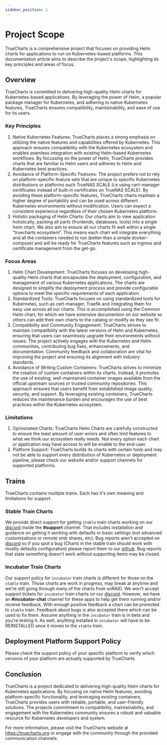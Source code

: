 ```yaml
---
sidebar_position: 2
---
```


# Project Scope

TrueCharts is a comprehensive project that focuses on providing Helm charts for applications to run on Kubernetes-based platforms. This documentation article aims to describe the project's scope, highlighting its key principles and areas of focus.

## Overview

TrueCharts is committed to delivering high-quality Helm charts for Kubernetes-based applications. By leveraging the power of Helm, a popular package manager for Kubernetes, and adhering to native Kubernetes features, TrueCharts ensures compatibility, maintainability, and ease of use for its users.

### Key Principles

1. Native Kubernetes Features: TrueCharts places a strong emphasis on utilizing the native features and capabilities offered by Kubernetes. This approach ensures compatibility with the Kubernetes ecosystem and enables seamless integration with existing Helm-based Kubernetes workflows. By focussing on the power of Helm, TrueCharts provides charts that are familiar to Helm users and adheres to Helm and Kubernetes best practices.
2. Avoidance of Platform-Specific Features: The project prefers not to rely on platform-specific feature sets that are unique to specific Kubernetes distributions or platforms such TrueNAS SCALE (i.e using cert-manager certificates instead of built-in certificates on TrueNAS SCALE). By avoiding these platform-specific features, TrueCharts charts maintain a higher degree of portability and can be used across different Kubernetes environments without modification. Users can expect a consistent experience regardless of their chosen Kubernetes platform.
3. Holistic packaging of Helm Charts: Our charts aim to view application holistically, packing all parts (frontends, databases, tools) into a single helm chart. We also aim to ensure all our charts fit well within a single “truecharts ecosystem”. This means each chart will integrate everything and all the containers needed to run (better than a simple docker-compose) and will be ready for TrueCharts features such as ingress and certificate management from the get-go.

### Focus Areas

1. Helm Chart Development: TrueCharts focuses on developing high-quality Helm charts that encapsulate the deployment, configuration, and management of various Kubernetes applications. The charts are designed to simplify the deployment process and provide configurable options to meet the specific requirements of each application.
2. Standardized Tools: TrueCharts focuses on using standardized tools for Kubernetes, such as cert-manager, Traefik and integrating them for easy use across all our charts. This is accomplished using the Common Helm chart, for which we have extensive documention on our website so others can add their own charts to the catalog or modify as they see fit.
3. Compatibility and Community Engagement: TrueCharts strives to maintain compatibility with the latest versions of Helm and Kubernetes, ensuring that users can seamlessly upgrade their environments without issues. The project actively engages with the Kubernetes and Helm communities, contributing bug fixes, enhancements, and documentation. Community feedback and collaboration are vital for improving the project and ensuring its alignment with industry standards.
4. Avoidance of Writing Custom Containers: TrueCharts strives to minimize the creation of custom containers within its charts. Instead, it promotes the use of existing, well-maintained container images available from the official upstream sources or trusted community repositories. This approach ensures that users benefit from established image quality, security, and support. By leveraging existing containers, TrueCharts reduces the maintenance burden and encourages the use of best practices within the Kubernetes ecosystem.

### Limitations

1. Opinionated Charts: TrueCharts Helm Charts are carefully constructed to ensure the least amount of user-errors and often limit features to what we think our ecosystem really needs. Not every option each chart or application may have access to will be enable to the end-user.
2. Platform Support: TrueCharts builds its charts with certain tools and may not be able to support every distribution of Kubernetes or deployment pipeline, please check our website and/or support channels for supported platforms.

## Trains

TrueCharts contains multiple trains.
Each has it's own meaning and limitations for support.

### Stable Train Charts

We provide direct support for getting `stable` train charts working on our [discord](https://discord.gg/tVsPTHWTtr) inside the **#support** channel.
That includes installation and guidance on getting it working with defaults or basic settings (not advanced customizations or remote smb shares, etc).
Bug reports aren't accepted on [discord](https://discord.gg/tVsPTHWTtr) so if you spot a bug (Charts in the stable train should work with mostly defaults configuration)
please report them to our [github](https://github.com/truecharts/charts/issues/new/choose). Bug reports that state something doesn't work without supporting items may be closed.

<script async src="https://pagead2.googlesyndication.com/pagead/js/adsbygoogle.js?client=ca-pub-9270569596814796"
     crossorigin="anonymous"></script>
<ins class="adsbygoogle"
     style="display:block; text-align:center;"
     data-ad-layout="in-article"
     data-ad-format="fluid"
     data-ad-client="ca-pub-9270569596814796"
     data-ad-slot="1707785957"></ins>
<script>
     (adsbygoogle = window.adsbygoogle || []).push({});
</script>

### Incubator Train Charts

Our support policy for `incubator` train charts is different for those on the `stable` train. Those charts are work in progress,
may break at anytime and we're still going through many of the charts from unRAID. We won't accept support tickets for `incubator` train
charts on our [discord](https://discord.gg/tVsPTHWTtr). However, we have an **#incubator-chat** channel for these apps to help get them running and/or receive feedback.
With enough positive feedback a chart can be promoted to `stable` train. Feedback about bugs is also accepted there which can be used to fix them.
Assume anything in the `incubator` train is in beta and you're testing it. As well, anything installed in `incubator` will have to be REINSTALLED once it moves to the `stable` train.

## Deployment Platform Support Policy

Please check the support policy of your specific platform to verify which versions of your platform are actually supported by TrueCharts

## Conclusion

TrueCharts is a project dedicated to delivering high-quality Helm charts for Kubernetes applications. By focusing on native Helm features, avoiding platform-specific functionality, and leveraging existing containers, TrueCharts provides users with reliable, portable, and user-friendly solutions. The projects commitment to compatibility, maintainability, and engagement with the Kubernetes community ensures a robust and valuable resource for Kubernetes developers and system.

For more information, please visit the TrueCharts website at https://truecharts.org or engage with the community through the provided communication channels.
